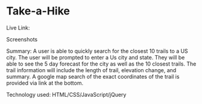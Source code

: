 # Take-a-Hike

Live Link:

Screenshots

Summary: A user is able to quickly search for the closest 10 trails to a US city. The user will be prompted to enter a Us city and state. They will be able to see the 5 day forecast for the city as well as the 10 closest trails. The trail information will include the length of trail, elevation change, and summary. A google map search of the exact coordinates of the trail is provided via link at the bottom. 

Technology used: HTML/CSS/JavaScript/jQuery
